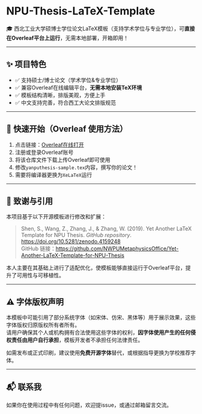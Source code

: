 # NPU-Thesis-LaTeX-Template

🎓 西北工业大学硕博士学位论文LaTeX模板（支持学术学位与专业学位），可**直接在Overleaf平台上运行**，无需本地部署，开箱即用！

---

## ✨ 项目特色

- ✅ 支持硕士/博士论文（学术学位&专业学位）
- ✅ 兼容Overleaf在线编辑平台，**无需本地安装TeX环境**
- ✅ 模板结构清晰，排版美观，方便上手
- ✅ 中文支持完善，符合西工大论文排版规范

---

## 🚀 快速开始（Overleaf 使用方法）

1. 点击链接：[Overleaf在线打开](https://www.overleaf.com/)
2. 注册或登录Overleaf账号
3. 将该仓库文件下载上传Overleaf即可使用
4. 修改`yanputhesis-sample.tex`内容，撰写你的论文！
5. 需要将编译器更换为`XeLaTeX`运行

---

## 📎 致谢与引用

本项目基于以下开源模板进行修改和扩展：

> Shen, S., Wang, Z., Zhang, J., & Zhang, W. (2019). Yet Another LaTeX Template for NPU Thesis. *GitHub repository*. https://doi.org/10.5281/zenodo.4159248  
> GitHub 链接：https://github.com/NWPUMetaphysicsOffice/Yet-Another-LaTeX-Template-for-NPU-Thesis

本人主要在其基础上进行了适配优化，使模板能够直接运行于Overleaf平台，提升了可用性与可移植性。

---

## ⚠️ 字体版权声明

本模板中可能引用了部分系统字体（如宋体、仿宋、黑体等）用于展示效果，这些字体版权归原版权所有者所有。  
请用户确保其个人或机构拥有合法使用这些字体的权利，**因字体使用产生的任何侵权责任由用户自行承担**，模板开发者不承担任何法律责任。

如需发布或正式印刷，建议使用**免费开源字体**替代，或根据指导更换为学校推荐字体。

---


## 📬 联系我

如果你在使用过程中有任何问题，欢迎提issue，或通过邮箱留言交流。
